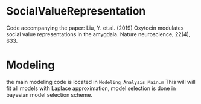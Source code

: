 # SocialValueRepresentation
Code accompanying the paper: Liu, Y. et.al. (2019) Oxytocin modulates social value representations in the amygdala. Nature neuroscience, 22(4), 633.

# Modeling
the main modeling code is located in
``` Modeling_Analysis_Main.m ```
This will will fit all models with Laplace approximation, model selection is done in bayesian model selection scheme. 
